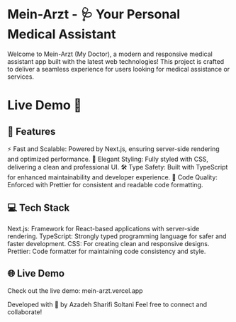 # Mein-Arzt - 🩺 Your Personal Medical Assistant

Welcome to Mein-Arzt (My Doctor), a modern and responsive medical assistant app built with the latest web technologies! This project is crafted to deliver a seamless experience for users looking for medical assistance or services.

# Live Demo 🚀

## 🌟 Features

⚡ Fast and Scalable: Powered by Next.js, ensuring server-side rendering and optimized performance.
🎨 Elegant Styling: Fully styled with CSS, delivering a clean and professional UI.
🛠️ Type Safety: Built with TypeScript for enhanced maintainability and developer experience.
🧹 Code Quality: Enforced with Prettier for consistent and readable code formatting.

## 💻 Tech Stack

Next.js: Framework for React-based applications with server-side rendering.
TypeScript: Strongly typed programming language for safer and faster development.
CSS: For creating clean and responsive designs.
Prettier: Code formatter for maintaining code consistency and style.

## 🌐 Live Demo

Check out the live demo: mein-arzt.vercel.app

Developed with 🌻 by Azadeh Sharifi Soltani
Feel free to connect and collaborate!
